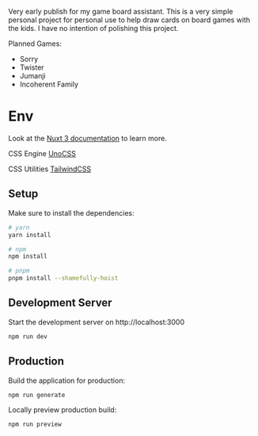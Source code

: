 Very early publish for my game board assistant. This is a very simple personal project for personal use to help draw cards on board games with the kids. I have no intention of polishing this project.

Planned Games:
- Sorry
- Twister
- Jumanji
- Incoherent Family

# Env

Look at the [Nuxt 3 documentation](https://nuxt.com/docs/getting-started/introduction) to learn more.

CSS Engine [UnoCSS](https://github.com/unocss/unocss)

CSS Utilities [TailwindCSS](https://tailwindcss.com/docs)


## Setup

Make sure to install the dependencies:

```bash
# yarn
yarn install

# npm
npm install

# pnpm
pnpm install --shamefully-hoist
```

## Development Server

Start the development server on http://localhost:3000

```bash
npm run dev
```

## Production

Build the application for production:

```bash
npm run generate
```

Locally preview production build:

```bash
npm run preview
```
